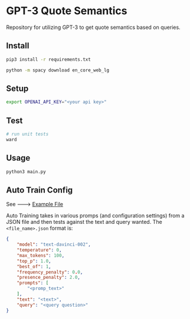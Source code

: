 # GPT-3 Quote Semantics

Repository for utilizing GPT-3 to get quote semantics based on queries.

## Install
```bash
pip3 install -r requirements.txt

python -m spacy download en_core_web_lg
```

## Setup
```bash
export OPENAI_API_KEY="<your api key>"
```

## Test
```bash
# run unit tests
ward
```

## Usage
```bash
python3 main.py
```

## Auto Train Config
See ---> [Example File](https://raw.githubusercontent.com/schnetzlerjoe/gpquote/master/tests/test.json?token=GHSAT0AAAAAAB3U5WMWLLZW2NJGIS6SRI7KY4B2PWA)

Auto Training takes in various promps (and configuration settings) from a JSON file and then tests against the text and query wanted. The `<file_name>.json` format is:

```json
{
    "model": "text-davinci-002",
    "temperature": 0,
    "max_tokens": 100,
    "top_p": 1.0,
    "best_of": 1,
    "frequency_penalty": 0.0,
    "presence_penalty": 2.0,
    "prompts": [
        "<promp_text>"
    ],
    "text": "<text>",
    "query": "<query question>"
}
```